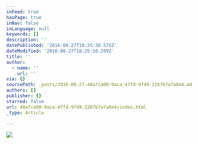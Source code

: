 ```yaml
---
inFeed: true
hasPage: true
inNav: false
inLanguage: null
keywords: []
description: ''
datePublished: '2016-08-27T18:25:38.575Z'
dateModified: '2016-08-27T18:25:10.299Z'
title: ''
author:
  - name: ''
    url: ''
via: {}
sourcePath: _posts/2016-08-27-48a7ca00-9aca-47fd-9f49-2267b7a7a0e4.md
authors: []
publisher: {}
starred: false
url: 48a7ca00-9aca-47fd-9f49-2267b7a7a0e4/index.html
_type: Article

---
```

![](https://imgflo.herokuapp.com/graph/vahj1ThiexotieMo/f592df38b6de784d888d776786b63154/croprotate.jpg?cropheight=4910&cropwidth=7360&degrees=0&input=https%3A%2F%2Fthe-grid-user-content.s3-us-west-2.amazonaws.com%2Ff6f41fd1-1b68-4a82-a2fe-4de11f571a5b.jpg&x=0&y=0)